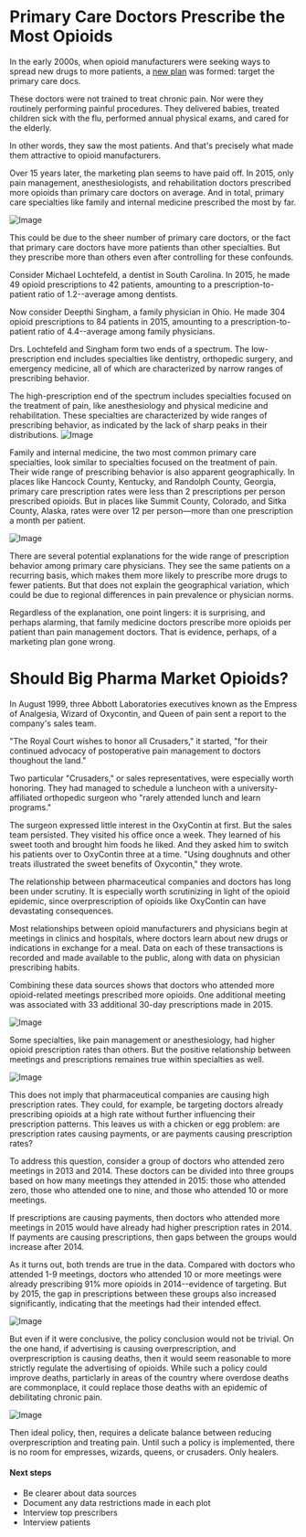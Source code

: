 # Primary Care Doctors Prescribe the Most Opioids

In the early 2000s, when opioid manufacturers were seeking ways to spread new drugs to more patients, a [new plan](http://ajph.aphapublications.org/doi/abs/10.2105/AJPH.2007.131714) was formed: target the primary care docs.

These doctors were not trained to treat chronic pain.  Nor were they routinely performing painful procedures.  They delivered babies, treated children sick with the flu, performed annual physical exams, and cared for the elderly.

In other words, they saw the most patients.  And that's precisely what made them attractive to opioid manufacturers.

Over 15 years later, the marketing plan seems to have paid off.  In 2015, only pain management, anesthesiologists, and rehabilitation doctors prescribed more opioids than primary care doctors on average.  And in total, primary care specialties like family and internal medicine prescribed the most by far.

![Image](plots/specialty_top10pre_total.png)

This could be due to the sheer number of primary care doctors, or the fact that primary care doctors have more patients than other specialties. But they prescribe more than others even after controlling for these confounds.

Consider Michael Lochtefeld, a dentist in South Carolina. In 2015, he made 49 opioid prescriptions to 42 patients, amounting to a prescription-to-patient ratio of 1.2--average among dentists.

Now consider Deepthi Singham, a family physician in Ohio. He made 304 opioid prescriptions to 84 patients in 2015, amounting to a prescription-to-patient ratio of 4.4--average among family physicians.

Drs. Lochtefeld and Singham form two ends of a spectrum. The low-prescription end includes specialties like dentistry, orthopedic surgery, and emergency medicine, all of which are characterized by narrow ranges of prescribing behavior.

The high-prescription end of the spectrum includes specialties focused on the treatment of pain, like anesthesiology and physical medicine and rehabilitation. These specialties are characterized by wide ranges of prescribing behavior, as indicated by the lack of sharp peaks in their distributions.
![Image](plots/prescriptions_dens_by_specialty.png)

Family and internal medicine, the two most common primary care specialties, look  similar to specialties focused on the treatment of pain. Their wide range of prescribing behavior is also apparent geographically. In places like Hancock County, Kentucky, and Randolph County, Georgia, primary care prescription rates were less than 2 prescriptions per person prescribed opioids.  But in places like Summit County, Colorado, and Sitka County, Alaska, rates were over 12 per person&mdash;more than one prescription a month per patient.

![Image](plots/map_prescriptions_primarycare.png)

There are several potential explanations for the wide range of prescription behavior among primary care physicians. They see the same patients on a recurring basis, which makes them more likely to prescribe more drugs to fewer patients. But that does not explain the geographical variation, which could be due to regional differences in pain prevalence or physician norms.

Regardless of the explanation, one point lingers: it is surprising, and perhaps alarming, that family medicine doctors prescribe more opioids per patient than pain management doctors. That is evidence, perhaps, of a marketing plan gone wrong.

# Should Big Pharma Market Opioids?

In August 1999, three Abbott Laboratories executives known as the Empress of Analgesia, Wizard of Oxycontin, and Queen of pain sent a report to the company's sales team.

"The Royal Court wishes to honor all Crusaders," it started, "for their continued advocacy of postoperative pain management to doctors thoughout the land."

Two particular "Crusaders," or sales representatives, were especially worth honoring. They had managed to schedule a luncheon with a university-affiliated orthopedic surgeon who "rarely attended lunch and learn programs."

The surgeon expressed little interest in the OxyContin at first. But the sales team persisted. They visited his office once a week. They learned of his sweet tooth and brought him foods he liked. And they asked him to switch his patients over to OxyContin three at a time. "Using doughnuts and other treats illustrated the sweet benefits of Oxycontin," they wrote.

The relationship between pharmaceutical companies and doctors has long been under scrutiny. It is especially worth scrutinizing in light of the opioid epidemic, since overprescription of opioids like OxyContin can have devastating consequences.

Most relationships between opioid manufacturers and physicians begin at meetings in clinics and hospitals, where doctors learn about new drugs or indications in exchange for a meal. Data on each of these transactions is recorded and made available to the public, along with data on physician prescribing habits.

Combining these data sources shows that doctors who attended more opioid-related meetings prescribed more opioids. One additional meeting was associated with 33 additional 30-day prescriptions made in 2015.

![Image](plots/meetings_30dayfill.png)

Some specialties, like pain management or anesthesiology, had higher opioid prescription rates than others. But the positive relationship between meetings and prescriptions remaines true within specialties as well.

![Image](plots/prescriptions_meetings_by_specialty.png)

This does not imply that pharmaceutical companies are causing high prescription rates. They could, for example, be targeting doctors already prescribing opioids at a high rate without further influencing their prescription patterns. This leaves us with a chicken or egg problem: are prescription rates causing payments, or are payments causing prescription rates?

To address this question, consider a group of doctors who attended zero meetings in 2013 and 2014. These doctors can be divided into three groups based on how many meetings they attended in 2015: those who attended zero, those who attended one to nine, and those who attended 10 or more meetings.

If prescriptions are causing payments, then doctors who attended more meetings in 2015 would have already had higher prescription rates in 2014. If payments are causing prescriptions, then gaps between the groups would increase after 2014.

As it turns out, both trends are true in the data. Compared with doctors who attended 1-9 meetings, doctors who attended 10 or more meetings were already prescribing 91% more opioids in 2014--evidence of targeting. But by 2015, the gap in prescriptions between these groups also increased significantly, indicating that the meetings had their intended effect.

![Image](plots/pot.png)

But even if it were conclusive, the policy conclusion would not be trivial. On the one hand, if advertising is causing overprescription, and overprescription is causing deaths, then it would seem reasonable to more strictly regulate the advertising of opioids. While such a policy could improve deaths, particlarly in areas of the country where overdose deaths are commonplace, it could replace those deaths with an epidemic of debilitating chronic pain.

![Image](plots/map_overdose_deaths.png)

Then ideal policy, then, requires a delicate balance between reducing overprescription and treating pain. Until such a policy is implemented, there is no room for empresses, wizards, queens, or crusaders. Only healers.

#### Next steps

- Be clearer about data sources
- Document any data restrictions made in each plot
- Interview top prescribers
- Interview patients
